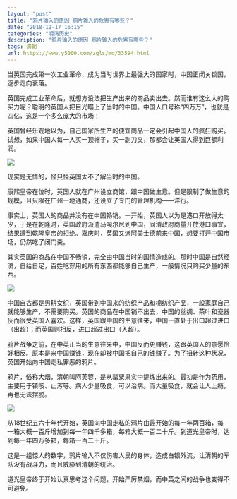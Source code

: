 ```yaml
---
layout: "post"
title: "鸦片输入的原因 鸦片输入的危害有哪些？"
date: "2018-12-17 16:15"
categories: "明清历史"
description: "鸦片输入的原因 鸦片输入的危害有哪些？"
tags: 清朝
url: https://www.y5000.com/zgls/mq/33594.html
---
```






当英国完成第一次工业革命，成为当时世界上最强大的国家时，中国正闭关锁国，逐步走向衰落。

英国完成工业革命后，就想方设法把生产出来的商品卖出去。然而谁有这么大的购买力呢？聪明的英国人把目光瞄上了当时的中国。中国人口号称“四万万”，也就是四亿，这是一个多么庞大的市场！

英国曾经乐观地以为，自己国家所生产的便宜商品一定会引起中国人的疯狂购买。试想，如果中国人每一人买一顶帽子，买一副刀叉，那都会让英国人得到巨额利润。

![](https://img.y5000.com/uploads/allimg/180925/14-1P9251J021251.jpg)

现实是无情的，怪只怪英国太不了解当时的中国。

康熙皇帝在位时，英国人就在广州设立商馆，跟中国做生意。但是限制了做生意的规模，且只限在广州一地通商，还设立了专门的管理机构——洋行。

事实上，英国人的商品并没有在中国畅销。一开始，英国人以为是港口开放得太少，于是在乾隆时，英国政府派遣马嘎尔尼到中国，同清政府商量开放港口事宜，结果遭到乾隆皇帝的拒绝。嘉庆时，英国又派阿美士德前来中国，想要打开中国市场，仍然吃了闭门羹。

其实英国的商品在中国不畅销，完全由中国当时的国情造成的。那时中国是自然经济，自给自足，百姓吃穿用的所有东西都能够自己生产，一般情况只购买少量的东西。

![](https://img.y5000.com/uploads/allimg/180925/14-1P9251J101133.jpg)

中国自古都是男耕女织，英国带到中国来的纺织产品和棉纺织产品，一般家庭自己就能够生产，不需要购买。英国的商品在中国销不出去，中国的丝绸、茶叶和瓷器反而很受英国人喜欢。这样，英国跟中国的生意往来，中国一直处于出口超过进口（出超）；而英国则相反，进口超过出口（入超）。

鸦片战争之前，在中英正当的生意往来中，中国反而更赚钱，这跟英国人的意愿恰好相反。原本是来中国赚钱，现在却被中国把自己的钱赚了。为了扭转这种状况，英国开始向中国走私罪恶的鸦片。

鸦片，俗称大烟，清朝叫阿芙蓉，是从罂粟果实中提炼出来的。最初是作为药用，主要用于镇咳、止泻等。病人少量吸食，可以治病。而大量吸食，就会让人上瘾，再也无法摆脱。

![](https://img.y5000.com/uploads/allimg/180925/14-1P9251J124231.jpg)

从18世纪五六十年代开始，英国向中国走私的鸦片由最开始的每一年两百箱，每一箱大概一百斤增加到每一年四千多箱，每箱大概一百二十斤。到道光皇帝时，达到每一年四万多箱，每箱一百二十斤。

这是一组惊人的数字，鸦片输入不仅伤害人民的身体，造成白银外流，让清朝的军队没有战斗力，而且威胁到清朝的统治。

道光皇帝终于开始认真思考这个问题，开始严厉禁烟，而中英之间的战争也变得不可避免。
